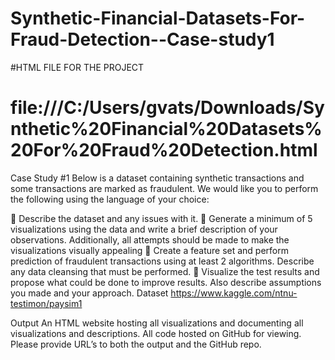 # Synthetic-Financial-Datasets-For-Fraud-Detection--Case-study1

#HTML FILE FOR THE PROJECT


# file:///C:/Users/gvats/Downloads/Synthetic%20Financial%20Datasets%20For%20Fraud%20Detection.html


Case Study #1
Below is a dataset containing synthetic transactions and some transactions are marked as fraudulent.
We would like you to perform the following using the language of your choice:

 Describe the dataset and any issues with it.
 Generate a minimum of 5 visualizations using the data and write a brief description of your
observations. Additionally, all attempts should be made to make the visualizations visually
appealing
 Create a feature set and perform prediction of fraudulent transactions using at least 2
algorithms. Describe any data cleansing that must be performed.
 Visualize the test results and propose what could be done to improve results. Also describe
assumptions you made and your approach.
Dataset
https://www.kaggle.com/ntnu-testimon/paysim1

Output
An HTML website hosting all visualizations and documenting all visualizations and descriptions. All code
hosted on GitHub for viewing. Please provide URL’s to both the output and the GitHub repo.
